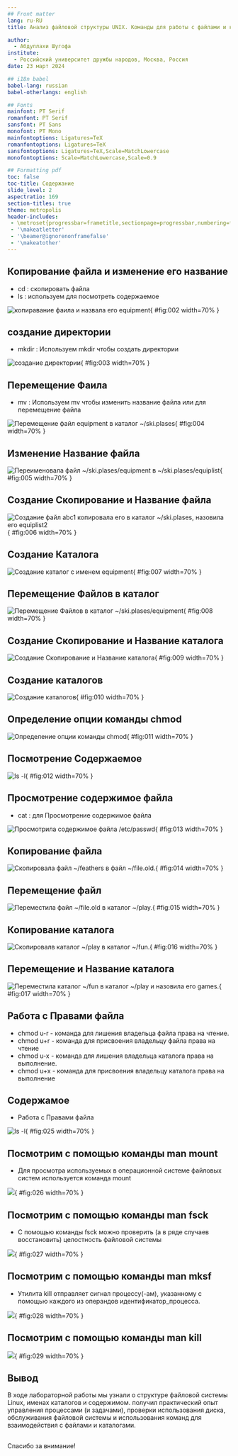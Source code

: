 ```yaml
---
## Front matter
lang: ru-RU
title: Анализ файловой структуры UNIX. Команды для работы с файлами и каталогами

author:
  - Абдуллахи Шугофа
institute:
  - Российский университет дружбы народов, Москва, Россия
date: 23 март 2024

## i18n babel
babel-lang: russian
babel-otherlangs: english

## Fonts
mainfont: PT Serif
romanfont: PT Serif
sansfont: PT Sans
monofont: PT Mono
mainfontoptions: Ligatures=TeX
romanfontoptions: Ligatures=TeX
sansfontoptions: Ligatures=TeX,Scale=MatchLowercase
monofontoptions: Scale=MatchLowercase,Scale=0.9

## Formatting pdf
toc: false
toc-title: Содержание
slide_level: 2
aspectratio: 169
section-titles: true
theme: metropolis
header-includes:
 - \metroset{progressbar=frametitle,sectionpage=progressbar,numbering=fraction}
 - '\makeatletter'
 - '\beamer@ignorenonframefalse'
 - '\makeatother'
---
```



## Копирование файла и изменение его название

- cd : скопировать файла
- ls : используем для посмотреть содержаемое

![копиравание фаила и назвала его equipment](image/2.jpg){ #fig:002 width=70% }

##  создание директории 

- mkdir : Используем mkdir чтобы создать директории

![создание директории](image/3.jpg){ #fig:003 width=70% }

## Перемещение Фаила

- mv : Используем mv чтобы изменить название файла или для перемещение файла

![Перемещение файл equipment в каталог ~/ski.plases](image/4.jpg){ #fig:004 width=70% }

## Изменение Название файла 

![Переименовала  файл ~/ski.plases/equipment в ~/ski.plases/equiplist](image/5.jpg){ #fig:005 width=70% }

## Создание Скопирование и Название файла

![Cоздание файл abc1 копировала его в каталог ~/ski.plases, назовила его equiplist2](image/6.jpg){ #fig:006 width=70% }

## Создание Каталога 

![Создание каталог с именем equipment](image/7.jpg){ #fig:007 width=70% }

## Перемещение Файлов в каталог

![Перемещение Файлов в каталог ~/ski.plases/equipment](image/8.jpg){ #fig:008 width=70% }

## Создание Скопирование и Название каталога

![ Создание Скопирование и Название каталога](image/9.jpg){ #fig:009 width=70% }

##  Создание каталогов

![Создание каталогов](image/10.jpg){ #fig:010 width=70% }

## Определение опции команды chmod

![Определение опции команды chmod ](image/11.jpg){ #fig:011 width=70% }

## Посмотрение Содержаемое

![ls -l](image/12.jpg){ #fig:012 width=70% }

## Просмотрение содержимое файла 

- cat : для Просмотрение содержимое файла 

![Просмотрила содержимое файла /etc/passwd](image/13.jpg){ #fig:013 width=70% }

##  Копирование файла 

![ Скопировала файл ~/feathers в файл ~/file.old.](image/14.jpg){ #fig:014 width=70% }

##  Перемещение файл

![Переместила  файл ~/file.old в каталог ~/play.](image/15.jpg){ #fig:015 width=70% }

## Копирование каталога

![ Скопировалв каталог ~/play в каталог ~/fun.](image/16.jpg){ #fig:016 width=70% }

## Перемещение и Название каталога 

![Переместила каталог ~/fun в каталог ~/play и назовила его games.](image/17.jpg){ #fig:017 width=70% }

## Работа с Правами файла

- chmod u-r - команда для лишения владельца файла права на чтение.
- chmod u+r - команда для присвоения владельцу файла права на чтение
- chmod u-x - команда для лишения владельца каталога права на
выполнение.
- chmod u+x - команда для присвоения владельцу каталога права на
выполнение

## Cодержамое

-  Работа с Правами файла

![ls -l](image/25.jpg){ #fig:025 width=70% }

## Посмотрим с помощью команды man mount

- Для просмотра используемых в операционной системе файловых систем используется команда mount
 
![ ](image/26.jpg){ #fig:026 width=70% }

## Посмотрим с помощью команды man fsck

- С помощью команды fsck можно проверить (а в ряде случаев восстановить) целостность файловой системы

![ ](image/27.jpg){ #fig:027 width=70% }

## Посмотрим с помощью команды man mksf

- Утилита kill отправляет сигнал процессу(-ам), указанному с помощью каждого из операндов идентификатор_процесса.

![ ](image/28.jpg){ #fig:028 width=70% }

## Посмотрим с помощью команды man kill

![ ](image/29.jpg){ #fig:029 width=70% }

## Вывод

В ходе лабораторной работы мы узнали о структуре файловой системы Linux, именах каталогов и содержимом. получил практический опыт управления процессами (и задачами), проверки использования диска, обслуживания файловой системы и использования команд для взаимодействия с файлами и каталогами.


##
Спасибо за внимание!

